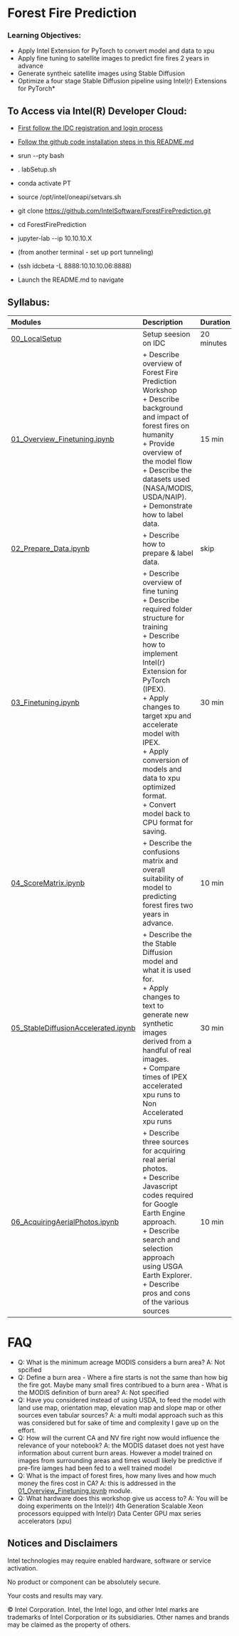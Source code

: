 # Forest Fire Prediction

### Learning Objectives:

- Apply Intel Extension for PyTorch to convert model and data to xpu 
- Apply fine tuning to satellite images to predict fire fires 2 years in advance
- Generate syntheic satellite images using Stable Diffusion
- Optimize a four stage Stable Diffusion pipeline using Intel(r) Extensions for PyTorch*


## To Access via Intel(R) Developer Cloud:

- [First follow the IDC registration and login process](https://github.com/bjodom/idc)

- [Follow the github code installation steps in this README.md](https://github.com/IntelSoftware/ForestFirePrediction)
- srun --pty bash
- . labSetup.sh
- conda activate PT
- source /opt/intel/oneapi/setvars.sh
- git clone https://github.com/IntelSoftware/ForestFirePrediction.git
- cd ForestFirePrediction
- jupyter-lab --ip 10.10.10.X
- (from another terminal - set up port tunneling)
- (ssh idcbeta -L 8888:10.10.10.06:8888)
- Launch the README.md to navigate

## Syllabus:



| Modules | Description | Duration |
| :----- | :------ | :------ |
|[00_LocalSetup](00_LocalSetup.ipynb) | Setup seesion on IDC | 20 minutes |
|[01_Overview_Finetuning.ipynb](01_Overview_Finetuning.ipynb)| + Describe overview of Forest Fire Prediction Workshop<br>+ Describe background and impact of forest fires on humanity<br>+ Provide overview of the model flow<br>+ Describe the datasets used (NASA/MODIS, USDA/NAIP).<br>+ Demonstrate how to label data.| 15 min |
|[02_Prepare_Data.ipynb](02_Prepare_Data.ipynb)| + Describe how to prepare & label data.| skip |
|[03_Finetuning.ipynb](03_Finetuning.ipynb)| + Describe overview of fine tuning<br>+ Describe required folder structure for training<br>+ Describe how to implement Intel(r) Extension for PyTorch (IPEX).<br>+ Apply changes to target xpu and accelerate model with IPEX.<br>+ Apply conversion of models and data to xpu optimized format.<br>+ Convert model back to CPU format for saving.<br>| 30 min |
|[04_ScoreMatrix.ipynb](04_ScoreMatrix.ipynb)| + Describe the confusions matrix and overall suitability of model to predicting forest fires two years in advance.<br>| 10 min |
|[05_StableDiffusionAccelerated.ipynb](05_StableDiffusionAccelerated.ipynb)| + Describe the the Stable Diffusion model and what it is used for.<br>+ Apply changes to text to generate new synthetic images derived from a handful of real images.<br>+ Compare times of IPEX accelerated xpu runs to Non Accelerated xpu runs| 30 min |
|[06_AcquiringAerialPhotos.ipynb](06_AcquiringAerialPhotos.ipynb)| + Describe three sources for acquiring real aerial photos.<br>+ Describe Javascript codes required for Google Earth Engine approach.<br>+ Describe search and selection approach using USGA Earth Explorer.<br>+ Describe pros and cons of the various sources| 10 min |

# FAQ

- Q: What is the minimum acreage MODIS considers a burn area? A: Not spcified
- Q: Define a burn area - Where a fire starts is not the same than how big the fire got.  Maybe  many small fires contribued to a burn area - What is the MODIS definition of burn area? A: Not specified
- Q: Have you considered instead of using USDA, to feed the model with land use map, orientation map, elevation map and slope map or other sources even tabular sources? A: a multi modal approach such as this was considered but for sake of time and complexity I gave up on the effort.
- Q: How will the current CA and NV fire right now would influence the relevance of your notebook? A: the MODIS dataset does not yest have information about current burn areas. However a model trained on images from surrounding areas and times woudl likely be predictive if pre-fire iamges had been fed to a well trained model
- Q: What is the impact of forest fires, how many lives and how much money the fires cost in CA? A: this is addressed in the [01_Overview_Finetuning.ipynb](01_Overview_Finetuning.ipynb) module.
- Q: What hardware does this workshop give us access to? A: You will be doing experiments on the Intel(r) 4th Generation Scalable Xeon processors equipped with Intel(r) Data Center GPU max series accelerators (xpu)

## Notices and Disclaimers

Intel technologies may require enabled hardware, software or service activation.

No product or component can be absolutely secure. 

Your costs and results may vary. 

© Intel Corporation. Intel, the Intel logo, and other Intel marks are trademarks of Intel Corporation or its subsidiaries. Other names and brands may be claimed as the property of others. 
